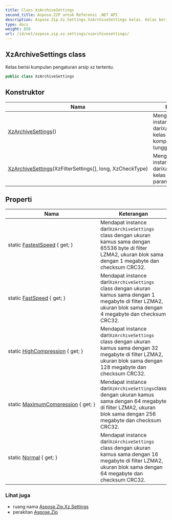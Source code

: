 ```yaml
---
title: Class XzArchiveSettings
second_title: Aspose.ZIP untuk Referensi .NET API
description: Aspose.Zip.Xz.Settings.XzArchiveSettings kelas. Kelas berisi kumpulan pengaturan arsip xz tertentu.
type: docs
weight: 850
url: /id/net/aspose.zip.xz.settings/xzarchivesettings/
---
```

## XzArchiveSettings class

Kelas berisi kumpulan pengaturan arsip xz tertentu.

```csharp
public class XzArchiveSettings
```

## Konstruktor

| Nama | Keterangan |
| --- | --- |
| [XzArchiveSettings](xzarchivesettings/#constructor)() | Menginisialisasi instance baru dari`XzArchiveSettings` kelas menggunakan kompresi LZMA2 tunggal. |
| [XzArchiveSettings](xzarchivesettings/#constructor_1)(XzFilterSettings[], long, XzCheckType) | Menginisialisasi instance baru dari`XzArchiveSettings` kelas dengan parameter khusus. |

## Properti

| Nama | Keterangan |
| --- | --- |
| static [FastestSpeed](../../aspose.zip.xz.settings/xzarchivesettings/fastestspeed/) { get; } | Mendapat instance dari`XzArchiveSettings` class dengan ukuran kamus sama dengan 65536 byte di filter LZMA2, ukuran blok sama dengan 1 megabyte dan checksum CRC32. |
| static [FastSpeed](../../aspose.zip.xz.settings/xzarchivesettings/fastspeed/) { get; } | Mendapat instance dari`XzArchiveSettings` class dengan ukuran kamus sama dengan 1 megabyte di filter LZMA2, ukuran blok sama dengan 4 megabyte dan checksum CRC32. |
| static [HighCompression](../../aspose.zip.xz.settings/xzarchivesettings/highcompression/) { get; } | Mendapat instance dari`XzArchiveSettings` class dengan ukuran kamus sama dengan 32 megabyte di filter LZMA2, ukuran blok sama dengan 128 megabyte dan checksum CRC32. |
| static [MaximumCompression](../../aspose.zip.xz.settings/xzarchivesettings/maximumcompression/) { get; } | Mendapat instance dari`XzArchiveSettings`class dengan ukuran kamus sama dengan 64 megabyte di filter LZMA2, ukuran blok sama dengan 256 megabyte dan checksum CRC32. |
| static [Normal](../../aspose.zip.xz.settings/xzarchivesettings/normal/) { get; } | Mendapat instance dari`XzArchiveSettings` class dengan ukuran kamus sama dengan 16 megabyte di filter LZMA2, ukuran blok sama dengan 64 megabyte dan checksum CRC32. |

### Lihat juga

* ruang nama [Aspose.Zip.Xz.Settings](../../aspose.zip.xz.settings/)
* perakitan [Aspose.Zip](../../)


